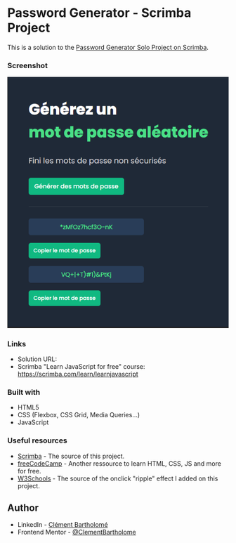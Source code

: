 # Password Generator - Scrimba Project
This is a solution to the [Password Generator Solo Project on Scrimba](https://scrimba.com/learn/learnjavascript/solo-project-password-generator-cR9B46Sg). 

### Screenshot

![](images/screen.png)

### Links

- Solution URL: 
- Scrimba "Learn JavaScript for free" course: https://scrimba.com/learn/learnjavascript

### Built with

- HTML5 
- CSS (Flexbox, CSS Grid, Media Queries...)
- JavaScript

### Useful resources

- [Scrimba](https://scrimba.com/dashboard#overview) - The source of this project.
- [freeCodeCamp](https://www.freecodecamp.org/learn/) - Another ressource to learn HTML, CSS, JS and more for free. 
- [W3Schools](https://www.w3schools.com/howto/howto_css_animate_buttons.asp) - The source of the  onclick "ripple" effect I added on this project.


## Author

- LinkedIn - [Clément Bartholomé](https://www.linkedin.com/in/clementbartholome/)
- Frontend Mentor - [@ClementBartholome](https://www.frontendmentor.io/profile/ClementBartholome)
